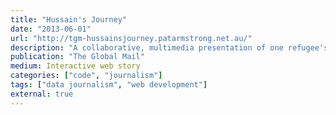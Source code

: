 ```yaml
---
title: "Hussain's Journey"
date: "2013-06-01"
url: "http://tgm-hussainsjourney.patarmstrong.net.au/"
description: "A collaborative, multimedia presentation of one refugee's journey from Afghanistan to Australia. I was reposnsible for all the mapping stuff."
publication: "The Global Mail"
medium: Interactive web story
categories: ["code", "journalism"]
tags: ["data journalism", "web development"]
external: true
---
```

